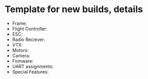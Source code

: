 # Template for new builds, details
  - Frame:
  - Flight Controller:
  - ESC:
  - Radio Reciever:
  - VTX:
  - Motors:
  - Camera:
  - Firmware:
  - UART assignments:
  - Special Features:

